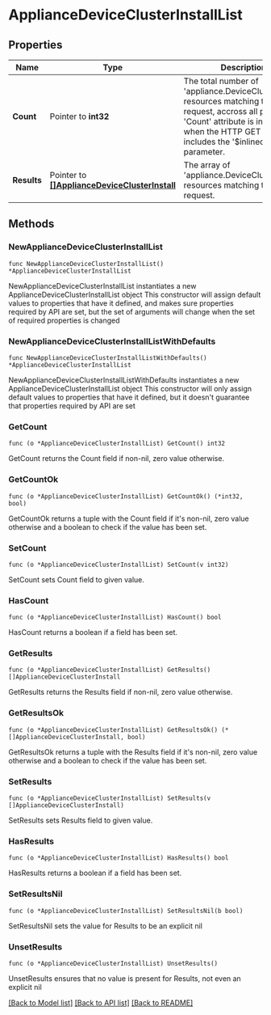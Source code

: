 # ApplianceDeviceClusterInstallList

## Properties

Name | Type | Description | Notes
------------ | ------------- | ------------- | -------------
**Count** | Pointer to **int32** | The total number of &#39;appliance.DeviceClusterInstall&#39; resources matching the request, accross all pages. The &#39;Count&#39; attribute is included when the HTTP GET request includes the &#39;$inlinecount&#39; parameter. | [optional] 
**Results** | Pointer to [**[]ApplianceDeviceClusterInstall**](ApplianceDeviceClusterInstall.md) | The array of &#39;appliance.DeviceClusterInstall&#39; resources matching the request. | [optional] 

## Methods

### NewApplianceDeviceClusterInstallList

`func NewApplianceDeviceClusterInstallList() *ApplianceDeviceClusterInstallList`

NewApplianceDeviceClusterInstallList instantiates a new ApplianceDeviceClusterInstallList object
This constructor will assign default values to properties that have it defined,
and makes sure properties required by API are set, but the set of arguments
will change when the set of required properties is changed

### NewApplianceDeviceClusterInstallListWithDefaults

`func NewApplianceDeviceClusterInstallListWithDefaults() *ApplianceDeviceClusterInstallList`

NewApplianceDeviceClusterInstallListWithDefaults instantiates a new ApplianceDeviceClusterInstallList object
This constructor will only assign default values to properties that have it defined,
but it doesn't guarantee that properties required by API are set

### GetCount

`func (o *ApplianceDeviceClusterInstallList) GetCount() int32`

GetCount returns the Count field if non-nil, zero value otherwise.

### GetCountOk

`func (o *ApplianceDeviceClusterInstallList) GetCountOk() (*int32, bool)`

GetCountOk returns a tuple with the Count field if it's non-nil, zero value otherwise
and a boolean to check if the value has been set.

### SetCount

`func (o *ApplianceDeviceClusterInstallList) SetCount(v int32)`

SetCount sets Count field to given value.

### HasCount

`func (o *ApplianceDeviceClusterInstallList) HasCount() bool`

HasCount returns a boolean if a field has been set.

### GetResults

`func (o *ApplianceDeviceClusterInstallList) GetResults() []ApplianceDeviceClusterInstall`

GetResults returns the Results field if non-nil, zero value otherwise.

### GetResultsOk

`func (o *ApplianceDeviceClusterInstallList) GetResultsOk() (*[]ApplianceDeviceClusterInstall, bool)`

GetResultsOk returns a tuple with the Results field if it's non-nil, zero value otherwise
and a boolean to check if the value has been set.

### SetResults

`func (o *ApplianceDeviceClusterInstallList) SetResults(v []ApplianceDeviceClusterInstall)`

SetResults sets Results field to given value.

### HasResults

`func (o *ApplianceDeviceClusterInstallList) HasResults() bool`

HasResults returns a boolean if a field has been set.

### SetResultsNil

`func (o *ApplianceDeviceClusterInstallList) SetResultsNil(b bool)`

 SetResultsNil sets the value for Results to be an explicit nil

### UnsetResults
`func (o *ApplianceDeviceClusterInstallList) UnsetResults()`

UnsetResults ensures that no value is present for Results, not even an explicit nil

[[Back to Model list]](../README.md#documentation-for-models) [[Back to API list]](../README.md#documentation-for-api-endpoints) [[Back to README]](../README.md)


